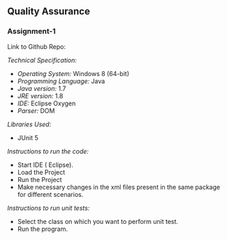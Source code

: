 ## Quality Assurance 
### Assignment-1

Link to Github Repo: 

*Technical Specification:*
* *Operating System:* Windows 8 (64-bit)
* *Programming Language:* Java 
* *Java version:* 1.7
* *JRE version:* 1.8
* *IDE:* Eclipse Oxygen
* *Parser:* DOM

*Libraries Used:*
* JUnit 5

*Instructions to run the code:*
* Start IDE ( Eclipse).
* Load the Project
* Run the Project
* Make necessary changes in the xml files present in the same package for different scenarios.

*Instructions to run unit tests:*
* Select the class on which you want to perform unit test.
* Run the program.